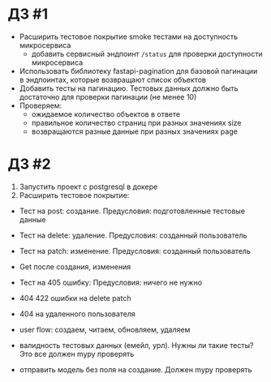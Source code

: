 
# ДЗ #1
- Расширить тестовое покрытие smoke тестами на доступность микросервиса
  - добавить сервисный эндпоинт `/status` для проверки доступности микросервиса
- Использовать библиотеку fastapi-pagination для базовой пагинации в эндпоинтах, которые возвращают список объектов
- Добавить тесты на пагинацию. Тестовых данных должно быть достаточно для проверки пагинации (не менее 10)
- Проверяем:
    - ожидаемое количество объектов в ответе
    - правильное количество страниц при разных значениях size
    - возвращаются разные данные при разных значениях page

# ДЗ #2
1. Запустить проект с postgresql в докере
2. Расширить тестовое покрытие:
- Тест на post: создание. Предусловия: подготовленные тестовые данные
- Тест на delete: удаление. Предусловия: созданный пользователь
- Тест на patch: изменение. Предусловия: созданный пользователь

- Get после создания, изменения
- Тест на 405 ошибку: Предусловия: ничего не нужно
- 404 422 ошибки на delete patch
- 404 на удаленного пользователя
- user flow: создаем, читаем, обновляем, удаляем
- валидность тестовых данных (емейл, урл). Нужны ли такие тесты? Это все должен mypy проверять
- отправить модель без поля на создание. Должен mypy проверять
